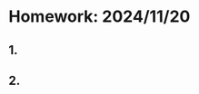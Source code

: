<script type="text/javascript" src="http://cdn.mathjax.org/mathjax/latest/MathJax.js?config=TeX-AMS-MML_HTMLorMML"></script> <script type="text/x-mathjax-config"> MathJax.Hub.Config({ tex2jax: {inlineMath: [['$', '$']]}, messageStyle: "none" }); </script> 
# Homework: 2024/11/20

## 1. 

## 2. 
